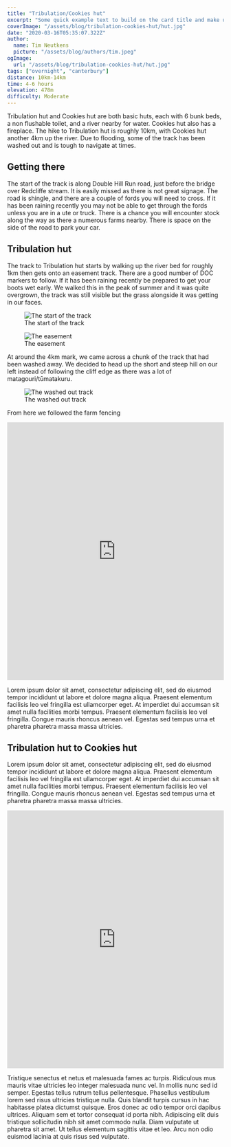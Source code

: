```yaml
---
title: "Tribulation/Cookies hut"
excerpt: "Some quick example text to build on the card title and make up the bulk of the card's content."
coverImage: "/assets/blog/tribulation-cookies-hut/hut.jpg"
date: "2020-03-16T05:35:07.322Z"
author:
  name: Tim Neutkens
  picture: "/assets/blog/authors/tim.jpeg"
ogImage:
  url: "/assets/blog/tribulation-cookies-hut/hut.jpg"
tags: ["overnight", "canterbury"]
distance: 10km-14km
time: 4-6 hours
elevation: 478m
difficulty: Moderate
---
```


Tribulation hut and Cookies hut are both basic huts, each with 6 bunk beds, a non flushable toilet, and a river nearby for water. Cookies hut also has a fireplace. The hike to Tribulation hut is roughly 10km, with Cookies hut another 4km up the river. Due to flooding, some of the track has been washed out and is tough to navigate at times.

## Getting there

The start of the track is along Double Hill Run road, just before the bridge over Redcliffe stream. It is easily missed as there is not great signage. The road is shingle, and there are a couple of fords you will need to cross. If it has been raining recently you may not be able to get through the fords unless you are in a ute or truck. There is a chance you will encounter stock along the way as there a numerous farms nearby. There is space on the side of the road to park your car.

## Tribulation hut

The track to Tribulation hut starts by walking up the river bed for roughly 1km then gets onto an easement track. There are a good number of DOC markers to follow. If it has been raining recently be prepared to get your boots wet early. We walked this in the peak of summer and it was quite overgrown, the track was still visible but the grass alongside it was getting in our faces.

<figure>
    <img src="/assets/blog/tribulation-cookies-hut/start.jpg"
         alt="The start of the track">
    <figcaption>The start of the track</figcaption>
</figure>

<figure>
    <img src="/assets/blog/tribulation-cookies-hut/easement.jpg"
         alt="The easement">
    <figcaption>The easement</figcaption>
</figure>

At around the 4km mark, we came across a chunk of the track that had been washed away. We decided to head up the short and steep hill on our left instead of following the cliff edge as there was a lot of matagouri/tūmatakuru.

<figure>
    <img src="/assets/blog/tribulation-cookies-hut/washed-out.jpg"
         alt="The washed out track">
    <figcaption>The washed out track</figcaption>
</figure>

From here we followed the farm fencing

<iframe src="https://ridewithgps.com/embeds?type=route&id=41943523&title=Road%20to%20Tribulation%20hut&metricUnits=true&sampleGraph=true&hideSurface=true" style="width: 100%; height: 600px; border: none;" scrolling="no"></iframe>

Lorem ipsum dolor sit amet, consectetur adipiscing elit, sed do eiusmod tempor incididunt ut labore et dolore magna aliqua. Praesent elementum facilisis leo vel fringilla est ullamcorper eget. At imperdiet dui accumsan sit amet nulla facilities morbi tempus. Praesent elementum facilisis leo vel fringilla. Congue mauris rhoncus aenean vel. Egestas sed tempus urna et pharetra pharetra massa massa ultricies.

## Tribulation hut to Cookies hut

Lorem ipsum dolor sit amet, consectetur adipiscing elit, sed do eiusmod tempor incididunt ut labore et dolore magna aliqua. Praesent elementum facilisis leo vel fringilla est ullamcorper eget. At imperdiet dui accumsan sit amet nulla facilities morbi tempus. Praesent elementum facilisis leo vel fringilla. Congue mauris rhoncus aenean vel. Egestas sed tempus urna et pharetra pharetra massa massa ultricies.

<iframe src="https://ridewithgps.com/embeds?type=route&id=41943515&title=Tribulation%20hut%20to%20Cookies%20hut&metricUnits=true&sampleGraph=true" style="width: 100%; height: 600px; border: none;" scrolling="no"></iframe>

Tristique senectus et netus et malesuada fames ac turpis. Ridiculous mus mauris vitae ultricies leo integer malesuada nunc vel. In mollis nunc sed id semper. Egestas tellus rutrum tellus pellentesque. Phasellus vestibulum lorem sed risus ultricies tristique nulla. Quis blandit turpis cursus in hac habitasse platea dictumst quisque. Eros donec ac odio tempor orci dapibus ultrices. Aliquam sem et tortor consequat id porta nibh. Adipiscing elit duis tristique sollicitudin nibh sit amet commodo nulla. Diam vulputate ut pharetra sit amet. Ut tellus elementum sagittis vitae et leo. Arcu non odio euismod lacinia at quis risus sed vulputate.
